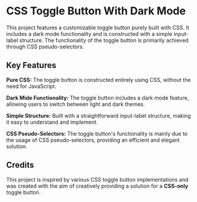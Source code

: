 <h1>CSS Toggle Button With Dark Mode</h1>

<p>This project features a customizable toggle button purely built with CSS. It includes a dark mode functionality and is constructed with a simple input-label structure. The functionality of the toggle button is primarily achieved through CSS pseudo-selectors.</p>

<h2>Key Features</h2>

<p><strong>Pure CSS:</strong> The toggle button is constructed entirely using CSS, without the need for JavaScript.</p>
<p><strong>Dark Mide Functionality:</strong> The toggle button includes a dark mode feature, allowing users to switch between light and dark themes.</p>
<p><strong>Simple Structure:</strong> Built with a straightforward input-label structure, making it easy to understand and implement.</p>
<p><strong>CSS Pseudo-Selectors:</strong> The toggle button's functionality is mainly due to the usage of CSS pseudo-selectors, providing an efficient and elegant solution.</p>

<h2>Credits</h2>

<p>This project is inspired by various CSS toggle button implementations and was created with the aim of creatively providing a solution for a <strong>CSS-only</strong> toggle button.</p>
